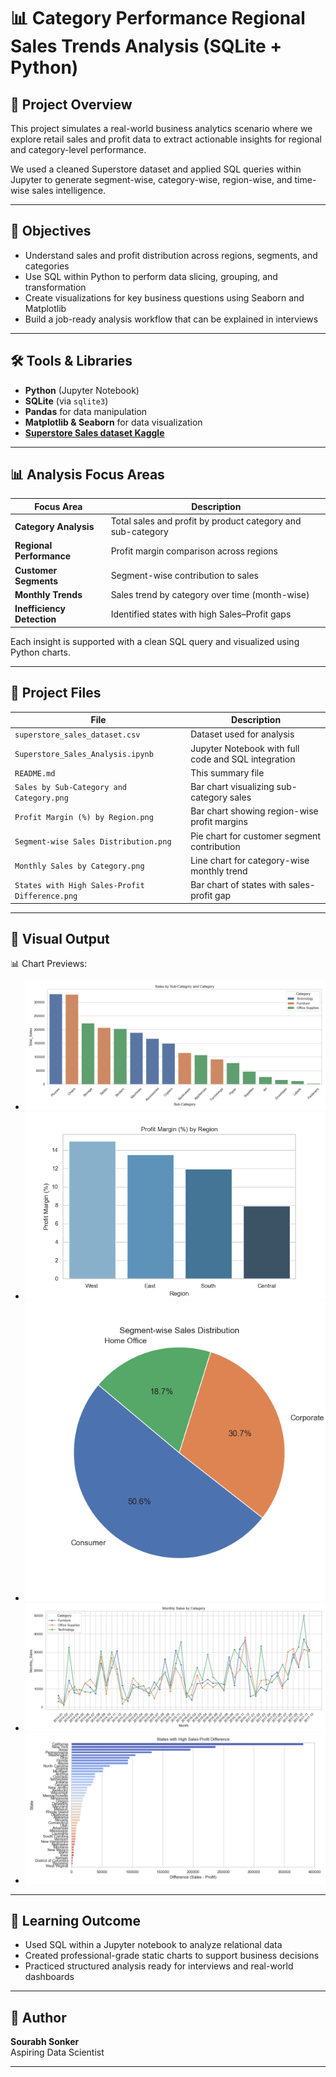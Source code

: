 # 📊 Category Performance Regional Sales Trends Analysis (SQLite + Python)




## 📌 Project Overview

This project simulates a real-world business analytics scenario where we explore retail sales and profit data to extract actionable insights for regional and category-level performance.  

We used a cleaned Superstore dataset and applied SQL queries within Jupyter to generate segment-wise, category-wise, region-wise, and time-wise sales intelligence.

---

## 🎯 Objectives

- Understand sales and profit distribution across regions, segments, and categories
- Use SQL within Python to perform data slicing, grouping, and transformation
- Create visualizations for key business questions using Seaborn and Matplotlib
- Build a job-ready analysis workflow that can be explained in interviews

---

## 🛠 Tools & Libraries

- **Python** (Jupyter Notebook)
- **SQLite** (via `sqlite3`)
- **Pandas** for data manipulation
- **Matplotlib & Seaborn** for data visualization
- [**Superstore Sales dataset Kaggle**](https://www.kaggle.com/datasets/vivek468/superstore-dataset-final)

---

## 📊 Analysis Focus Areas

| Focus Area                 | Description                                                             |
|---------------------------|-------------------------------------------------------------------------|
| **Category Analysis**     | Total sales and profit by product category and sub-category              |
| **Regional Performance**  | Profit margin comparison across regions                                  |
| **Customer Segments**     | Segment-wise contribution to sales                                       |
| **Monthly Trends**        | Sales trend by category over time (month-wise)                           |
| **Inefficiency Detection**| Identified states with high Sales–Profit gaps                            |

Each insight is supported with a clean SQL query and visualized using Python charts.

---

## 📁 Project Files

| File                                  | Description                                          |
|---------------------------------------|------------------------------------------------------|
| `superstore_sales_dataset.csv`        | Dataset used for analysis                           |
| `Superstore_Sales_Analysis.ipynb`     | Jupyter Notebook with full code and SQL integration |
| `README.md`                           | This summary file                                   |
| `Sales by Sub-Category and Category.png` | Bar chart visualizing sub-category sales        |
| `Profit Margin (%) by Region.png`     | Bar chart showing region-wise profit margins        |
| `Segment-wise Sales Distribution.png` | Pie chart for customer segment contribution         |
| `Monthly Sales by Category.png`       | Line chart for category-wise monthly trend          |
| `States with High Sales-Profit Difference.png` | Bar chart of states with sales-profit gap     |

---

## 📘 Visual Output

📊 Chart Previews:
- ![Sales by Sub-Category and Category](https://github.com/Sourabh1710/Category-Performance-Regional-Sales-Trends-Analysis/blob/main/Charts/Sales%20by%20Sub-Category%20and%20Category.png)
- ![Profit Margin by Region](https://github.com/Sourabh1710/Category-Performance-Regional-Sales-Trends-Analysis/blob/main/Charts/Profit%20Margin%20(%25)%20by%20Region.png)
- ![Segment-wise Sales Distribution](https://github.com/Sourabh1710/Category-Performance-Regional-Sales-Trends-Analysis/blob/main/Charts/Segment-wise%20Sales%20Distribution.png)
- ![Monthly Sales by Category](https://github.com/Sourabh1710/Category-Performance-Regional-Sales-Trends-Analysis/blob/main/Charts/Monthly%20Sales%20by%20Category.png)
- ![States with High Sales-Profit Difference](https://github.com/Sourabh1710/Category-Performance-Regional-Sales-Trends-Analysis/blob/main/Charts/States%20with%20High%20Sales-Profit%20Difference.png)

---

## 📘 Learning Outcome

- Used SQL within a Jupyter notebook to analyze relational data
- Created professional-grade static charts to support business decisions
- Practiced structured analysis ready for interviews and real-world dashboards

---

## 👤 Author

**Sourabh Sonker**  
Aspiring Data Scientist

---

